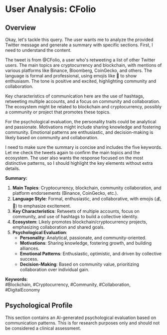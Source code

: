 # User Analysis: CFolio

## Overview

<think>
Okay, let's tackle this query. The user wants me to analyze the provided Twitter message and generate a summary with specific sections. First, I need to understand the content.

The tweet is from @CFolio, a user who's retweeting a list of other Twitter users. The main topics are cryptocurrency and blockchain, with mentions of various platforms like Binance, Bloomberg, CoinGecko, and others. The language is formal and professional, using emojis like 💯 to show enthusiasm. The tone is positive and excited, highlighting community and collaboration.

Key characteristics of communication here are the use of hashtags, retweeting multiple accounts, and a focus on community and collaboration. The ecosystem might be related to blockchain and cryptocurrency, possibly a community or project that promotes these topics. 

For the psychological evaluation, the personality traits could be analytical and passionate. Motivations might include sharing knowledge and fostering community. Emotional patterns are enthusiastic, and decision-making is likely based on community and collaboration.

I need to make sure the summary is concise and includes the five keywords. Let me check the tweets again to confirm the main topics and the ecosystem. The user also wants the response focused on the most distinctive patterns, so I should highlight the key elements without extra details.
</think>

**Summary:**  
1. **Main Topics**: Cryptocurrency, blockchain, community collaboration, and platform endorsements (Binance, CoinGecko, etc.).  
2. **Language Style**: Formal, enthusiastic, and collaborative, with emojis (💰, 💯) to emphasize excitement.  
3. **Key Characteristics**: Retweets of multiple accounts, focus on community, and use of hashtags to build a collective identity.  
4. **Ecosystem**: Likely promotes blockchain/cryptocurrency projects, emphasizing collaboration and shared goals.  
5. **Psychological Evaluation**:  
   - **Personality**: Analytical, passionate, and community-oriented.  
   - **Motivations**: Sharing knowledge, fostering growth, and building alliances.  
   - **Emotional Patterns**: Enthusiastic, optimistic, and driven by collective success.  
   - **Decision-Making**: Based on community value, prioritizing collaboration over individual gain.  

**Keywords**:  
#Blockchain, #Cryptocurrency, #Community, #Collaboration, #DigitalEconomy

## Psychological Profile

This section contains an AI-generated psychological evaluation based on communication patterns. This is for research purposes only and should not be considered a clinical assessment.
